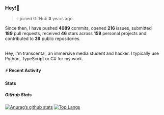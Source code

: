 ### Hey!👋
<!-- [![Banner](banner.png)](https://dillonb07.is-a.dev) -->


> I joined GitHub **3** years ago.

Since then, I have pushed **4089** commits, opened **216** issues, submitted **189** pull requests, received **46** stars across **159** personal projects and contributed to **39** public repositories.

<br>
Hey, I'm transcental, an immersive media student and hacker. I typically use Python, TypeScript or C# for my work.

<br>

#### :zap: Recent Activity

<!--START_SECTION:activity-->
<!--END_SECTION:activity-->

#### Stats

##### GitHub Stats
[![Anurag’s github stats](https://github-readme-stats.vercel.app/api?username=transcental&show_icons=true&theme=radical)](https://github.com/transcental)
[![Top Langs](https://github-readme-stats.vercel.app/api/top-langs/?username=transcental&layout=compact&theme=radical)](https://github.com/transcental)
